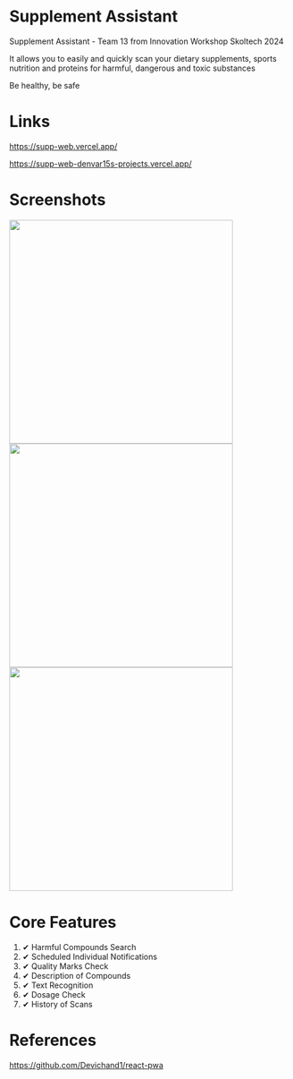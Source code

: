 # Supplement Assistant
Supplement Assistant - Team 13 from Innovation Workshop Skoltech 2024

It allows you to easily and quickly scan your dietary supplements, sports nutrition and proteins for harmful, dangerous and toxic substances

Be healthy, be safe

# Links

https://supp-web.vercel.app/

https://supp-web-denvar15s-projects.vercel.app/

# Screenshots

<img src="https://github.com/user-attachments/assets/84c599e3-c441-4dd0-aa5e-b3b1cdff4c1e" height="400"/>

<img src="https://github.com/user-attachments/assets/77b75904-dda1-48f4-bd87-bff13541f667" height="400"/>

<img src="https://github.com/user-attachments/assets/e036d234-5f89-4781-b6f6-cdf7f4ac156e" height="400"/>

# Core Features

<ol>
  <li><span>&#10004;</span> Harmful Compounds Search</li>
  <li><span>&#10004;</span> Scheduled Individual Notifications</li>
  <li><span>&#10004;</span> Quality Marks Check</li>
  <li><span>&#10004;</span> Description of Compounds</li>
  <li><span>&#10004;</span> Text Recognition</li>
  <li><span>&#10004;</span> Dosage Check</li>
  <li><span>&#10004;</span> History of Scans</li>
</ol>

 # References

 https://github.com/Devichand1/react-pwa
